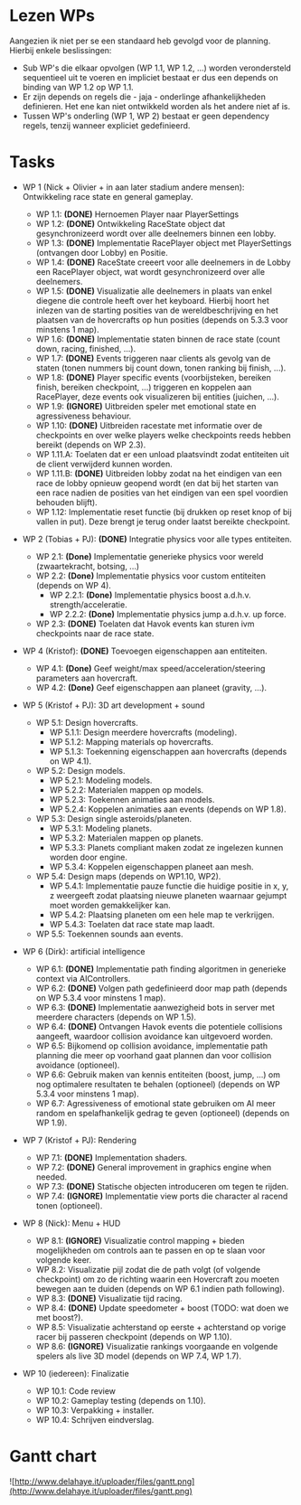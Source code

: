 # Lezen WPs #

Aangezien ik niet per se een standaard heb gevolgd voor de planning. Hierbij enkele beslissingen:

  * Sub WP's die elkaar opvolgen (WP 1.1, WP 1.2, ...) worden verondersteld sequentieel uit te voeren en impliciet bestaat er dus een depends on binding van WP 1.2 op WP 1.1.
  * Er zijn depends on regels die - jaja - onderlinge afhankelijkheden definieren. Het ene kan niet ontwikkeld worden als het andere niet af is.
  * Tussen WP's onderling (WP 1, WP 2) bestaat er geen dependency regels, tenzij wanneer expliciet gedefinieerd.

# Tasks #

  * WP 1 (Nick + Olivier + in aan later stadium andere mensen): Ontwikkeling race state en general gameplay.
    * WP 1.1: **(DONE)** Hernoemen Player naar PlayerSettings
    * WP 1.2: **(DONE)** Ontwikkeling RaceState object dat gesynchronizeerd wordt over alle deelnemers binnen een lobby.
    * WP 1.3: **(DONE)** Implementatie RacePlayer object met PlayerSettings (ontvangen door Lobby) en Positie.
    * WP 1.4: **(DONE)** RaceState creeert voor alle deelnemers in de Lobby een RacePlayer object, wat wordt gesynchronizeerd over alle deelnemers.
    * WP 1.5: **(DONE)** Visualizatie alle deelnemers in plaats van enkel diegene die controle heeft over het keyboard. Hierbij hoort het inlezen van de starting posities van de wereldbeschrijving en het plaatsen van de hovercrafts op hun posities (depends on 5.3.3 voor minstens 1 map).
    * WP 1.6: **(DONE)** Implementatie staten binnen de race state (count down, racing, finished, ...).
    * WP 1.7: **(DONE)** Events triggeren naar clients als gevolg van de staten (tonen nummers bij count down, tonen ranking bij finish, ...).
    * WP 1.8: **(DONE)** Player specific events (voorbijsteken, bereiken finish, bereiken checkpoint, ...) triggeren en koppelen aan RacePlayer, deze events ook visualizeren bij entities (juichen, ...).
    * WP 1.9: **(IGNORE)** Uitbreiden speler met emotional state en agressiveness behaviour.
    * WP 1.10: **(DONE)** Uitbreiden racestate met informatie over de checkpoints en over welke players welke checkpoints reeds hebben bereikt (depends on WP 2.3).
    * WP 1.11.A: Toelaten dat er een unload plaatsvindt zodat entiteiten uit de client verwijderd kunnen worden.
    * WP 1.11.B: **(DONE)** Uitbreiden lobby zodat na het eindigen van een race de lobby opnieuw geopend wordt (en dat bij het starten van een race nadien de posities van het eindigen van een spel voordien behouden blijft).
    * WP 1.12: Implementatie reset functie (bij drukken op reset knop of bij vallen in put). Deze brengt je terug onder laatst bereikte checkpoint.

  * WP 2 (Tobias + PJ): **(DONE)** Integratie physics voor alle types entiteiten.
    * WP 2.1: **(Done)** Implementatie generieke physics voor wereld (zwaartekracht, botsing, ...)
    * WP 2.2: **(Done)** Implementatie physics voor custom entiteiten (depends on WP 4).
      * WP 2.2.1: **(Done)** Implementatie physics boost a.d.h.v. strength/acceleratie.
      * WP 2.2.2: **(Done)** Implementatie physics jump a.d.h.v. up force.
    * WP 2.3: **(DONE)** Toelaten dat Havok events kan sturen ivm checkpoints naar de race state.

  * WP 4 (Kristof): **(DONE)** Toevoegen eigenschappen aan entiteiten.
    * WP 4.1: **(Done)** Geef weight/max speed/acceleration/steering parameters aan hovercraft.
    * WP 4.2: **(Done)** Geef eigenschappen aan planeet (gravity, ...).

  * WP 5 (Kristof + PJ): 3D art development + sound
    * WP 5.1: Design hovercrafts.
      * WP 5.1.1: Design meerdere hovercrafts (modeling).
      * WP 5.1.2: Mapping materials op hovercrafts.
      * WP 5.1.3: Toekenning eigenschappen aan hovercrafts (depends on WP 4.1).
    * WP 5.2: Design models.
      * WP 5.2.1: Modeling models.
      * WP 5.2.2: Materialen mappen op models.
      * WP 5.2.3: Toekennen animaties aan models.
      * WP 5.2.4: Koppelen animaties aan events (depends on WP 1.8).
    * WP 5.3: Design single asteroids/planeten.
      * WP 5.3.1: Modeling planets.
      * WP 5.3.2: Materialen mappen op planets.
      * WP 5.3.3: Planets compliant maken zodat ze ingelezen kunnen worden door engine.
      * WP 5.3.4: Koppelen eigenschappen planeet aan mesh.
    * WP 5.4: Design maps (depends on WP1.10, WP2).
      * WP 5.4.1: Implementatie pauze functie die huidige positie in x, y, z weergeeft zodat plaatsing nieuwe planeten waarnaar gejumpt moet worden gemakkelijker kan.
      * WP 5.4.2: Plaatsing planeten om een hele map te verkrijgen.
      * WP 5.4.3: Toelaten dat race state map laadt.
    * WP 5.5: Toekennen sounds aan events.

  * WP 6 (Dirk): artificial intelligence
    * WP 6.1: **(DONE)** Implementatie path finding algoritmen in generieke context via AIControllers.
    * WP 6.2: **(DONE)** Volgen path gedefinieerd door map path (depends on WP 5.3.4 voor minstens 1 map).
    * WP 6.3: **(DONE)** Implementatie aanwezigheid bots in server met meerdere characters (depends on  WP 1.5).
    * WP 6.4: **(DONE)** Ontvangen Havok events die potentiele collisions aangeeft, waardoor collision avoidance kan uitgevoerd worden.
    * WP 6.5: Bijkomend op collision avoidance, implementatie path planning die meer op voorhand gaat plannen dan voor collision avoidance (optioneel).
    * WP 6.6: Gebruik maken van kennis entiteiten (boost, jump, ...) om nog optimalere resultaten te behalen (optioneel) (depends on WP 5.3.4 voor minstens 1 map).
    * WP 6.7: Agressiveness of emotional state gebruiken om AI meer random en spelafhankelijk gedrag te geven (optioneel) (depends on WP 1.9).

  * WP 7 (Kristof + PJ): Rendering
    * WP 7.1: **(DONE)** Implementation shaders.
    * WP 7.2: **(DONE)** General improvement in graphics engine when needed.
    * WP 7.3: **(DONE)** Statische objecten introduceren om tegen te rijden.
    * WP 7.4: **(IGNORE)** Implementatie view ports die character al racend tonen (optioneel).

  * WP 8 (Nick): Menu + HUD
    * WP 8.1: **(IGNORE)** Visualizatie control mapping + bieden mogelijkheden om controls aan te passen en op te slaan voor volgende keer.
    * WP 8.2: Visualizatie pijl zodat die de path volgt (of volgende checkpoint) om zo de richting waarin een Hovercraft zou moeten bewegen aan te duiden (depends on WP 6.1 indien path following).
    * WP 8.3: **(DONE)** Visualizatie tijd racing.
    * WP 8.4: **(DONE)** Update speedometer + boost (TODO: wat doen we met boost?).
    * WP 8.5: Visualizatie achterstand op eerste + achterstand op vorige racer bij passeren checkpoint (depends on WP 1.10).
    * WP 8.6: **(IGNORE)** Visualizatie rankings voorgaande en volgende spelers als live 3D model (depends on WP 7.4, WP 1.7).

  * WP 10 (iedereen): Finalizatie
    * WP 10.1: Code review
    * WP 10.2: Gameplay testing (depends on 1.10).
    * WP 10.3: Verpakking + installer.
    * WP 10.4: Schrijven eindverslag.

# Gantt chart #

![http://www.delahaye.it/uploader/files/gantt.png](http://www.delahaye.it/uploader/files/gantt.png)
